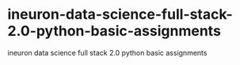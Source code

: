# ineuron-data-science-full-stack-2.0-python-basic-assignments
ineuron data science full stack 2.0 python basic assignments 
